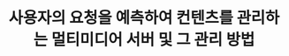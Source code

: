 ---
layout: publication-single
title: 사용자의 요청을 예측하여 컨텐츠를 관리하는 멀티미디어 서버 및 그 관리 방법
name: 대한민국 등록번호 10-1351648
first-author: 김동욱
co-authors: 강수용
during:
location: 대한민국
impactfactor: 
doi: 
note: 
categories: 
 - Multimedia Systems
tag: 
 - Patents
---